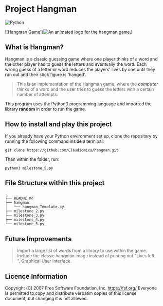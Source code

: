 # Project Hangman
![Python](https://img.shields.io/badge/python-3670A0?style=for-the-badge&logo=python&logoColor=ffdd54) 
<!-- Request for an AiCore badge to be made? -->

![Hangman Game](![An animated logo for the hangman game.](https://imgur.com/a/f3ZJDS4))

## What is Hangman?

Hangman is a classic guessing game where one player thinks of a word and the other player has to guess the letters and eventually the word. Each wrong guess of a letter or word reduces the players' lives by one until they run out and their stick figure is 'hanged'.

> This is an implementation of the Hangman game, where the ***computer*** thinks of a word and the user tries to guess the letters with a certain number of attempts.

This program uses the Python3 programming language and imported the library **random** in order to run the game.

## How to install and play this project

If you already have your Python environment set up, clone the repository by running the following command inside a terminal:

```
git clone https://github.com/Claudiomics/hangman.git
```

Then within the folder, run:

```
python3 milestone_5.py

```

## File Structure within this project
```
.
├── README.md
├── hangman
│   └── hangman_Template.py
├── milestone_2.py
├── milestone_3.py
├── milestone_4.py
└── milestone_5.py

```

## Future Improvements

> Import a large list of words from a library to use within the game.
> Include the classic hangman image instead of printing out "Lives left: ".
> Graphical User Interface.

## Licence Information

 Copyright (C) 2007 Free Software Foundation, Inc. <https://fsf.org/>
 Everyone is permitted to copy and distribute verbatim copies
 of this license document, but changing it is not allowed.







